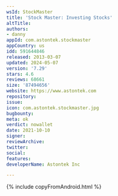 ```yaml
---
wsId: StockMaster
title: 'Stock Master: Investing Stocks'
altTitle: 
authors:
- danny
appId: com.astontek.stockmaster
appCountry: us
idd: 591644846
released: 2013-03-07
updated: 2024-05-07
version: '7.29'
stars: 4.6
reviews: 68661
size: '87494656'
website: https://www.astontek.com
repository: 
issue: 
icon: com.astontek.stockmaster.jpg
bugbounty: 
meta: ok
verdict: nowallet
date: 2021-10-10
signer: 
reviewArchive: 
twitter: 
social: 
features: 
developerName: Astontek Inc

---
```


{% include copyFromAndroid.html %}
